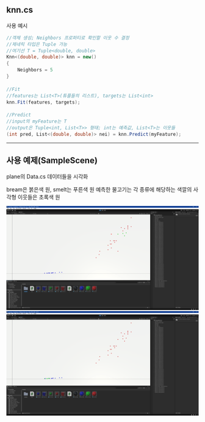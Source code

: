## knn.cs

사용 예시
```cs
//객체 생성; Neighbors 프로퍼티로 확인할 이웃 수 결정
//제네릭 타입은 Tuple 가능
//여기선 T = Tuple<double, double>
Knn<(double, double)> knn = new()
{
    Neighbors = 5
}

//Fit
//features는 List<T>(튜플들의 리스트), targets는 List<int>
knn.Fit(features, targets);

//Predict
//input의 myFeature는 T
//output은 Tuple<int, List<T>> 형태; int는 예측값, List<T>는 이웃들
(int pred, List<(double, double)> nei) = knn.Predict(myFeature);
```

---

## 사용 예제(SampleScene)

plane의 Data.cs
데이터들을 시각화

bream은 붉은색 원, smelt는 푸른색 원
예측한 물고기는 각 종류에 해당하는 색깔의 사각형
이웃들은 초록색 원

![예시 이미지 1](https://github.com/CAU-CapStone/AI_Learning/blob/ml/Captures/red_pred.png)
![예시 이미지 2](https://github.com/CAU-CapStone/AI_Learning/blob/ml/Captures/blue_pred.png)
